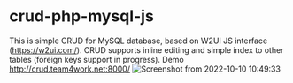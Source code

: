 # crud-php-mysql-js
This is simple CRUD for MySQL database, based on W2UI JS interface (https://w2ui.com/). CRUD supports inline editing and simple index to other tables (foreign keys support in progress).
Demo http://crud.team4work.net:8000/
![Screenshot from 2022-10-10 10:49:33](https://user-images.githubusercontent.com/16631351/194819913-bb09b21c-2654-49f5-8ee1-6c53a3c128e0.png)

